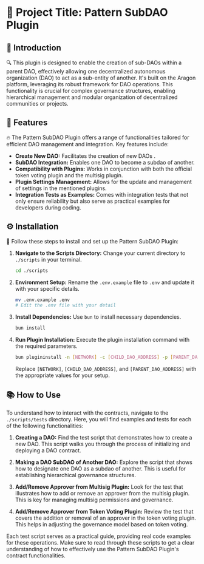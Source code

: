# 🌟 Project Title: Pattern SubDAO Plugin

## 📜 Introduction
🔍 This plugin is designed to enable the creation of sub-DAOs within a parent DAO, effectively allowing one decentralized autonomous organization (DAO) to act as a sub-entity of another. It's built on the Aragon platform, leveraging its robust framework for DAO operations. This functionality is crucial for complex governance structures, enabling hierarchical management and modular organization of decentralized communities or projects.


## 🚀 Features
🔥 The Pattern SubDAO Plugin offers a range of functionalities tailored for efficient DAO management and integration. Key features include:
- **Create New DAO:** Facilitates the creation of new DAOs .
- **SubDAO Integration:** Enables one DAO to become a subdao of another.
- **Compatibility with Plugins:** Works in conjunction with both the official token voting plugin and the multisig plugin.
- **Plugin Settings Management:** Allows for the update and management of settings in the mentioned plugins.
- **Integration Tests as Examples:** Comes with integration tests that not only ensure reliability but also serve as practical examples for developers during coding.

## ⚙️ Installation
👣 Follow these steps to install and set up the Pattern SubDAO Plugin:

1. **Navigate to the Scripts Directory:**
   Change your current directory to `./scripts` in your terminal.
   ```bash
   cd ./scripts
   ```
2. **Environment Setup:**
   Rename the `.env.example` file to `.env` and update it with your specific details.
   ```bash
   mv .env.example .env
   # Edit the .env file with your detail
   ```
3. **Install Dependencies:**
   Use `bun` to install necessary dependencies.
   ```bash
   bun install
   ```
4. **Run Plugin Installation:**
   Execute the plugin installation command with the required parameters.
   ```bash
   bun plugininstall -n [NETWORK] -c [CHILD_DAO_ADDRESS] -p [PARENT_DAO_ADDRESS]
   ```
   Replace `[NETWORK]`, `[CHILD_DAO_ADDRESS]`, and `[PARENT_DAO_ADDRESS]` with the appropriate values for your setup.

## 📚 How to Use 
To understand how to interact with the contracts, navigate to the `./scripts/tests` directory. Here, you will find examples and tests for each of the following functionalities:

1. **Creating a DAO:**
   Find the test script that demonstrates how to create a new DAO. This script walks you through the process of initializing and deploying a DAO contract.

2. **Making a DAO SubDAO of Another DAO:**
   Explore the script that shows how to designate one DAO as a subdao of another. This is useful for establishing hierarchical governance structures.

3. **Add/Remove Approver from Multisig Plugin:**
   Look for the test that illustrates how to add or remove an approver from the multisig plugin. This is key for managing multisig permissions and governance.

4. **Add/Remove Approver from Token Voting Plugin:**
   Review the test that covers the addition or removal of an approver in the token voting plugin. This helps in adjusting the governance model based on token voting.

Each test script serves as a practical guide, providing real code examples for these operations. Make sure to read through these scripts to get a clear understanding of how to effectively use the Pattern SubDAO Plugin's contract functionalities.

